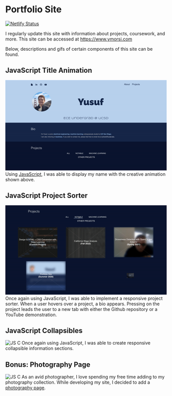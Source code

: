 # Portfolio Site

[![Netlify Status](https://api.netlify.com/api/v1/badges/d2b40b3f-df55-46ea-8bff-a1d587d6726d/deploy-status)](https://app.netlify.com/sites/ymorsi/deploys)

I regularly update this site with information about projects, coursework, and more. This site can be accessed at https://www.ymorsi.com

Below, descriptions and gifs of certain components of this site can be found.


## JavaScript Title Animation
![JavaScript Title Animation](new/old/docs/assets/img/site.gif) <br />
Using [JavaScript](new/old/docs/js/main.js), I was able to display my name with the creative animation shown above. 

## JavaScript Project Sorter
![JS PS](new/old/docs/assets/img/projex.gif)<br />
Once again using JavaScript, I was able to implement a responsive project sorter. When a user hovers over a project, a bio appears. Pressing on the project leads the user to a new tab with either the Github repository or a YouTube demonstration.

## JavaScript Collapsibles
![JS C](new/old/docs/assets/img/collapsibles.gif)
Once again using JavaScript, I was able to create responsive collapsible information sections.

## Bonus: Photography Page
![JS C](new/old/docs/assets/img/bonus.gif)
As an avid photographer, I love spending my free time adding to my photography collection. While developing my site, I decided to add a [photography page](https://www.ymorsi.com/old/photography.html).
